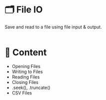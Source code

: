 # 🗂️ File IO
Save and read to a file using file input & output.
<br><br>
# 📄 Content
<ul>
  <li>Opening Files</li>
  <li>Writing to Files</li>
  <li>Reading Files</li>
  <li>Closing Files</li>
  <li>.seek(), .truncate()</li>
  <li>CSV Files</li>
</ul>
